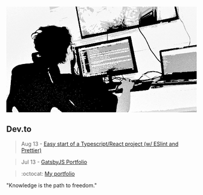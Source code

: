 ![me](https://raw.githubusercontent.com/ViniciusmDias/my-portfolio/master/src/images/foto-capa-git-filtrada2.jpg "Me") 

  
## Dev.to

> Aug 13 - [Easy start of a Typescript/React project (w/ ESlint and Prettier)](https://dev.to/viniciusmdias/easy-start-of-a-typescript-react-project-w-eslint-and-prettier-55d4)

> Jul 13 - [GatsbyJS Portfolio](https://dev.to/viniciusmdias/gatsbyjs-portfolio-3461)

</td></tr></table>


> :octocat: [My portfolio](https://viniciusdias.works)

"Knowledge is the path to freedom." 

